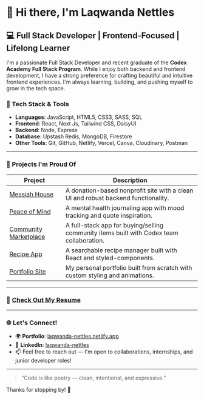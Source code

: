 # 👋 Hi there, I'm Laqwanda Nettles

## 💻 Full Stack Developer | Frontend-Focused | Lifelong Learner

I'm a passionate Full Stack Developer and recent graduate of the **Codex Academy Full Stack Program**. While I enjoy both backend and frontend development, I have a strong preference for crafting beautiful and intuitive frontend experiences. I'm always learning, building, and pushing myself to grow in the tech space.

### 🔧 Tech Stack & Tools
- **Languages**: JavaScript, HTML5, CSS3, SASS, SQL
- **Frontend**: React, Next Js, Tailwind CSS, DaisyUI
- **Backend**: Node, Express
- **Database**: Upstash Redis, MongoDB, Firestore
- **Other Tools**: Git, GitHub, Netlify, Vercel, Canva, Cloudinary, Postman

---

### 🚀 Projects I'm Proud Of

| Project | Description |
|--------|-------------|
| [Messiah House](https://github.com/Laqwanda-Nettles/messiah-house) | A donation-based nonprofit site with a clean UI and robust backend functionality. |
| [Peace of Mind](https://github.com/Laqwanda-Nettles/Peace-of-Mind) | A mental health journaling app with mood tracking and quote inspiration. |
| [Community Marketplace](https://github.com/Codex-Level-3/community-marketplace) | A full-stack app for buying/selling community items built with Codex team collaboration. |
| [Recipe App](https://github.com/Laqwanda-Nettles/Recipe-App) | A searchable recipe manager built with React and styled-components. |
| [Portfolio Site](https://github.com/Laqwanda-Nettles/Personal-Webpage) | My personal portfolio built from scratch with custom styling and animations. |

---

### 📄 [Check Out My Resume](https://www.canva.com/design/DAGeh3qOB4A/GM9WCMVscY9nZUXi5IhsSA/view?utm_content=DAGeh3qOB4A&utm_campaign=designshare&utm_medium=link2&utm_source=uniquelinks&utlId=he13a9e2eb9)

---

### 🌐 Let's Connect!
- 🌍 **Portfolio**: [laqwanda-nettles.netlify.app](https://laqwanda-nettles.netlify.app/)
- 💼 **LinkedIn**: [laqwanda-nettles](https://www.linkedin.com/in/laqwanda-nettles-b8630734b/)
- 📫 Feel free to reach out — I'm open to collaborations, internships, and junior developer roles!

---

> “Code is like poetry — clean, intentional, and expressive.”

Thanks for stopping by! 🌟

<!---
Laqwanda-Nettles/Laqwanda-Nettles is a ✨ special ✨ repository because its `README.md` (this file) appears on your GitHub profile.
You can click the Preview link to take a look at your changes.
--->
